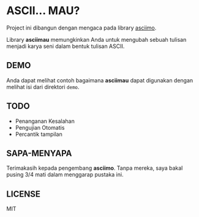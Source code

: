 # ASCII... MAU?

Project ini dibangun dengan mengaca pada library [asciimo](https://github.com/Marak/asciimo).

Library **asciimau** memungkinkan Anda untuk mengubah sebuah tulisan menjadi karya seni dalam bentuk tulisan ASCII.

## DEMO

Anda dapat melihat contoh bagaimana **asciimau** dapat digunakan dengan melihat isi dari direktori `demo`.

## TODO

+ Penanganan Kesalahan
+ Pengujian Otomatis
+ Percantik tampilan

## SAPA-MENYAPA

Terimakasih kepada pengembang **asciimo**. Tanpa mereka, saya bakal pusing 3/4 mati dalam menggarap pustaka ini.

## LICENSE

MIT